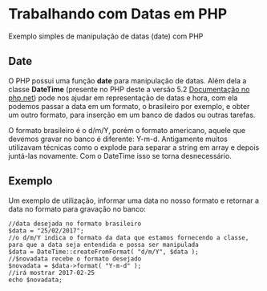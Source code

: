 # Trabalhando com Datas em PHP
Exemplo simples de manipulação de datas (date) com PHP
## Date
O PHP possui uma função **date** para manipulação de datas. Além dela a classe **DateTime** (presente no PHP deste a versão 5.2 [Documentação no php.net](http://php.net/manual/pt_BR/class.datetime.php "Documentação Oficial")) pode nos ajudar em representação de datas e hora, com ela podemos passar a data em um formato, o brasileiro por exemplo, e obter um outro formato, para inserção em um banco de dados ou outras tarefas.

O formato brasileiro é o d/m/Y, porém o formato americano, aquele que devemos gravar no banco é diferente: Y-m-d. Antigamente muitos utilizavam técnicas como o explode para separar a string em array e depois juntá-las novamente. Com o DateTime isso se torna desnecessário.

## Exemplo

Um exemplo de utilização, informar uma data no nosso formato e retornar a data no formato para gravação no banco:
<!-- language: php -->
```
//data desejada no formato brasileiro
$data = "25/02/2017";
//o d/m/Y indica o formato da data que estamos fornecendo a classe, para que a data seja entendida e possa ser manipulada
$data = DateTime::createFromFormat( "d/m/Y", $data );
//$novadata recebe o formato desejado
$novadata = $data->format( "Y-m-d" );
//irá mostrar 2017-02-25
echo $novadata;
```

